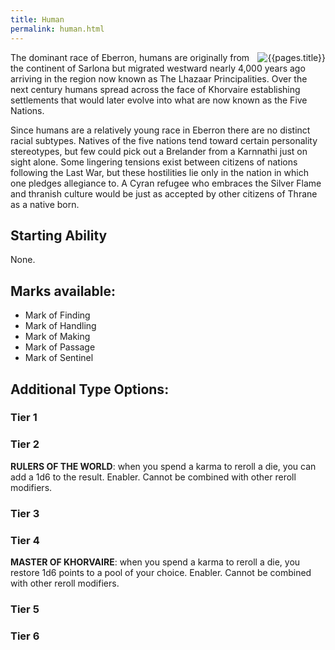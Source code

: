 ```yaml
---
title: Human
permalink: human.html
---
```


<img src='images/races/{{page.title}}.jpg' alt='{{pages.title}}' style="float:right">

The dominant race of Eberron, humans are originally from the continent of Sarlona but migrated westward nearly 4,000 years ago arriving in the region now known as The Lhazaar Principalities. Over the next century humans spread across the face of Khorvaire establishing settlements that would later evolve into what are now known as the Five Nations.

Since humans are a relatively young race in Eberron there are no distinct racial subtypes. Natives of the five nations tend toward certain personality stereotypes, but few could pick out a Brelander from a Karnnathi just on sight alone. Some lingering tensions exist between citizens of nations following the Last War, but these hostilities lie only in the nation in which one pledges allegiance to. A Cyran refugee who embraces the Silver Flame and thranish culture would be just as accepted by other citizens of Thrane as a native born.

## Starting Ability
None.

## Marks available:
- Mark of Finding
- Mark of Handling
- Mark of Making
- Mark of Passage
- Mark of Sentinel

## Additional Type Options:
### Tier 1


### Tier 2
**RULERS OF THE WORLD**: when you spend a karma to reroll a die, you can add a 1d6 to the result. Enabler. Cannot be combined with other reroll modifiers.


### Tier 3


### Tier 4
**MASTER OF KHORVAIRE**: when you spend a karma to reroll a die, you restore 1d6 points to a pool of your choice. Enabler. Cannot be combined with other reroll modifiers.

### Tier 5


### Tier 6
